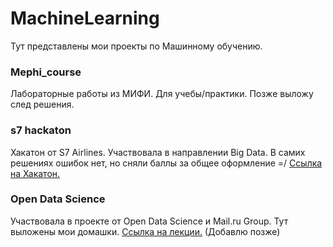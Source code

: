 # MachineLearning 
Тут представлены мои проекты по Машинному обучению.

### Mephi_course
Лабораторные работы из МИФИ. Для учебы/практики.
Позже выложу след решения.

### s7 hackaton
Хакатон от S7 Airlines. Участвовала в направлении Big Data. 
В самих решениях ошибок нет, но сняли баллы за общее оформление =/
[Ссылка на Хакатон.](https://www.s7.ru/home/offers/hackathon/index.dot)

### Open Data Science 
Участвовала в проекте от Open Data Science и Mail.ru Group. Тут выложены мои домашки.
[Ссылка на лекции.](https://habrahabr.ru/company/ods/blog/322626/)
(Добавлю позже)

